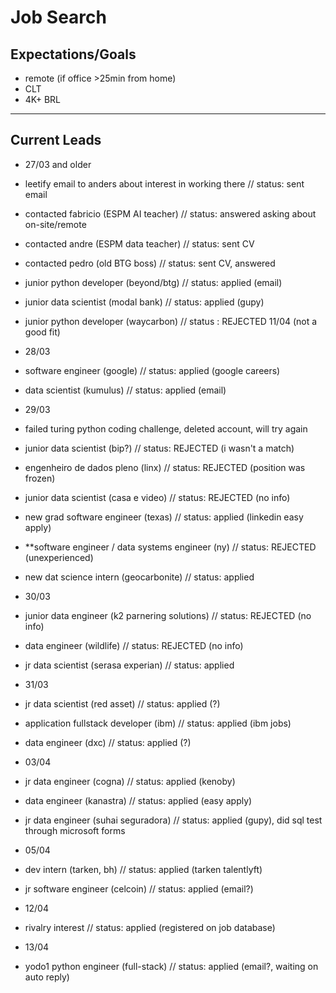 # Job Search

## Expectations/Goals

- remote (if office >25min from home)
- CLT
- 4K+ BRL

---

## Current Leads

- 27/03 and older
- leetify email to anders about interest in working there // status: sent email
- contacted fabricio (ESPM AI teacher) // status: answered asking about on-site/remote
- contacted andre (ESPM data teacher) // status: sent CV
- contacted pedro (old BTG boss) // status: sent CV, answered

- junior python developer (beyond/btg) // status: applied (email)
- junior data scientist (modal bank)  // status: applied (gupy)
- junior python developer (waycarbon) // status : REJECTED 11/04 (not a good fit)

- 28/03
- software engineer (google) // status: applied (google careers)
- data scientist (kumulus) // status: applied (email)

- 29/03
- failed turing python coding challenge, deleted account, will try again
- junior data scientist (bip?) // status: REJECTED (i wasn't a match)
- engenheiro de dados pleno (linx) // status: REJECTED (position was frozen)
- junior data scientist (casa e video) // status: REJECTED (no info)
- new grad software engineer (texas) // status: applied (linkedin easy apply)
- **software engineer / data systems engineer (ny) // status: REJECTED (unexperienced)
- new dat science intern (geocarbonite) // status: applied

- 30/03
- junior data engineer (k2 parnering solutions) // status: REJECTED (no info)
- data engineer (wildlife) // status: REJECTED (no info)
- jr data scientist (serasa experian) // status: applied

- 31/03
- jr data scientist (red asset) // status: applied (?)
- application fullstack developer (ibm) // status: applied (ibm jobs)
- data engineer (dxc) // status: applied (?)

- 03/04
- jr data engineer (cogna) // status: applied (kenoby)
- data engineer (kanastra) // status: applied (easy apply)
- jr data engineer (suhai seguradora) // status: applied (gupy), did sql test through microsoft forms

- 05/04
- dev intern (tarken, bh) // status: applied (tarken talentlyft)
- jr software engineer (celcoin) // status: applied (email?)

- 12/04
- rivalry interest // status: applied (registered on job database)

- 13/04
- yodo1 python engineer (full-stack) // status: applied (email?, waiting on auto reply)

